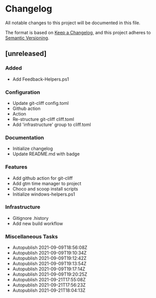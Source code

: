 # Changelog
All notable changes to this project will be documented in this file.

The format is based on [Keep a Changelog](https://keepachangelog.com/en/1.0.0/),
and this project adheres to [Semantic Versioning](https://semver.org/spec/v2.0.0.html).

## [unreleased]

### Added

- Add Feedback-Helpers.ps1

### Configuration

- Update git-cliff config.toml
- Github action
- Action
- Re-structure git-cliff cliff.toml
- Add 'infrastructure' group to cliff.toml

### Documentation

- Initialize changelog
- Update README.md with badge

### Features

- Add github action for git-cliff
- Add gtm time manager to project
- Choco and scoop install scripts
- Initialize windows-helpers.ps1

### Infrastructure

- Gitignore .history
- Add new build workflow

### Miscellaneous Tasks

- Autopublish 2021-09-09T18:56:08Z
- Autopublish 2021-09-09T19:10:34Z
- Autopublish 2021-09-09T19:12:42Z
- Autopublish 2021-09-09T19:13:54Z
- Autopublish 2021-09-09T19:17:14Z
- Autopublish 2021-09-09T19:20:25Z
- Autopublish 2021-09-21T17:55:08Z
- Autopublish 2021-09-21T17:56:23Z
- Autopublish 2021-09-21T18:04:13Z

<!-- generated by git-cliff -->
